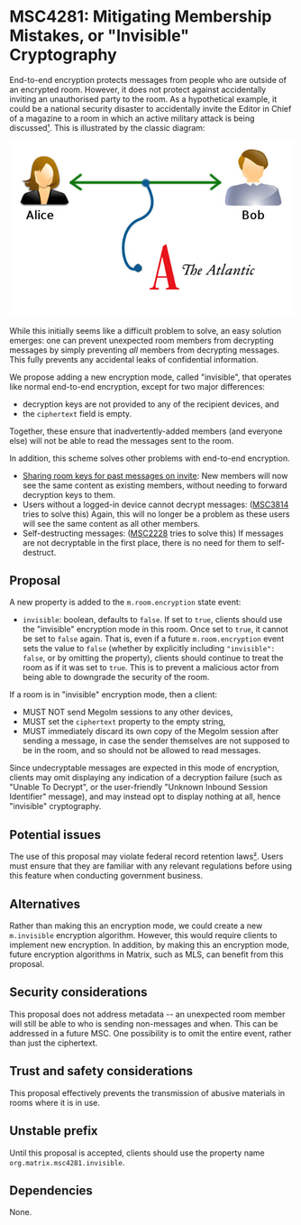 # MSC4281: Mitigating Membership Mistakes, or "Invisible" Cryptography

End-to-end encryption protects messages from people who are outside of an
encrypted room.  However, it does not protect against accidentally inviting an
unauthorised party to the room.  As a hypothetical example, it could be a
national security disaster to accidentally invite the Editor in Chief of a
magazine to a room in which an active military attack is being
discussed[¹](https://www.theatlantic.com/politics/archive/2025/03/trump-administration-accidentally-texted-me-its-war-plans/682151/).
This is illustrated by the classic diagram:

![](images/alice-bob-the-atlantic.png)

While this initially seems like a difficult problem to solve, an easy solution
emerges: one can prevent unexpected room members from decrypting messages by
simply preventing *all* members from decrypting messages.  This fully prevents
any accidental leaks of confidential information.

We propose adding a new encryption mode, called "invisible", that operates like
normal end-to-end encryption, except for two major differences:

- decryption keys are not provided to any of the recipient devices, and
- the `ciphertext` field is empty.

Together, these ensure that inadvertently-added members (and everyone else) will
not be able to read the messages sent to the room.

In addition, this scheme solves other problems with end-to-end encryption.

- [Sharing room keys for past messages on
  invite](https://github.com/element-hq/element-meta/issues/39): New members
  will now see the same content as existing members, without needing to forward
  decryption keys to them.
- Users without a logged-in device cannot decrypt messages:
  ([MSC3814](https://github.com/matrix-org/matrix-spec-proposals/pull/3814)
  tries to solve this) Again, this will no longer be a problem as these users
  will see the same content as all other members.
- Self-destructing messages:
  ([MSC2228](https://github.com/matrix-org/matrix-spec-proposals/pull/2228/files)
  tries to solve this) If messages are not decryptable in the first place, there
  is no need for them to self-destruct.

## Proposal

A new property is added to the `m.room.encryption` state event:

- `invisible`: boolean, defaults to `false`.  If set to `true`, clients should
  use the "invisible" encryption mode in this room.  Once set to `true`, it
  cannot be set to `false` again.  That is, even if a future `m.room.encryption`
  event sets the value to `false` (whether by explicitly including `"invisible":
  false`, or by omitting the property), clients should continue to treat the
  room as if it was set to `true`.  This is to prevent a malicious actor from
  being able to downgrade the security of the room.

If a room is in "invisible" encryption mode, then a client:

- MUST NOT send Megolm sessions to any other devices,
- MUST set the `ciphertext` property to the empty string,
- MUST immediately discard its own copy of the Megolm session after sending a
  message, in case the sender themselves are not supposed to be in the room, and
  so should not be allowed to read messages.

Since undecryptable messages are expected in this mode of encryption, clients
may omit displaying any indication of a decryption failure (such as "Unable To
Decrypt", or the user-friendly "Unknown Inbound Session Identifier" message),
and may instead opt to display nothing at all, hence "invisible" cryptography.

## Potential issues

The use of this proposal may violate federal record retention
laws[²](https://thehill.com/regulation/court-battles/5214036-trump-officials-face-records-lawsuit-over-signal-chat/).
Users must ensure that they are familiar with any relevant regulations before
using this feature when conducting government business.

## Alternatives

Rather than making this an encryption mode, we could create a new `m.invisible`
encryption algorithm.  However, this would require clients to implement new
encryption.  In addition, by making this an encryption mode, future encryption
algorithms in Matrix, such as MLS, can benefit from this proposal.

## Security considerations

This proposal does not address metadata -- an unexpected room member will still
be able to who is sending non-messages and when.  This can be addressed in a
future MSC.  One possibility is to omit the entire event, rather than just the
ciphertext.

## Trust and safety considerations

This proposal effectively prevents the transmission of abusive materials in
rooms where it is in use.

## Unstable prefix

Until this proposal is accepted, clients should use the property name
`org.matrix.msc4281.invisible`.

## Dependencies

None.
